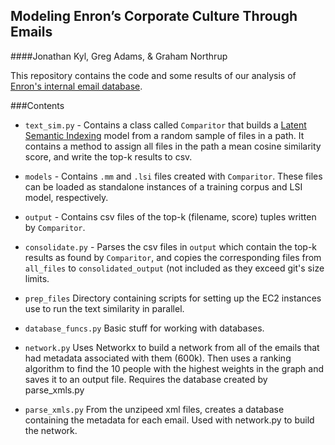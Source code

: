Modeling Enron’s Corporate Culture Through Emails
--------------------------
####Jonathan Kyl, Greg Adams, & Graham Northrup

This repository contains the code and some results of our analysis of [Enron's internal email database].

###Contents
 * `text_sim.py` - Contains a class called ```Comparitor``` that builds a [Latent Semantic Indexing] model from a random sample of files in a path. It contains a method to assign all files in the path a mean cosine similarity score, and write the top-k results to csv.

 * `models` - Contains `.mm` and `.lsi` files created with `Comparitor`. These files can be loaded as standalone instances of a training corpus and LSI model, respectively.

 * `output` - Contains csv files of the top-k (filename, score) tuples written by `Comparitor`.

 * `consolidate.py` - Parses the csv files in `output` which contain the top-k results as found by `Comparitor`, and copies the corresponding files from `all_files` to `consolidated_output` (not included as they exceed git's size limits. 

 * `prep_files` Directory containing scripts for setting up the EC2 instances use to run the text similarity in parallel.

 * `database_funcs.py` Basic stuff for working with databases.

 * `network.py` Uses Networkx to build a network from all of the emails that had metadata associated with them (600k). Then uses a ranking algorithm to find the 10 people with the highest weights in the graph and saves it to an output file. Requires the database created by parse_xmls.py
 
 * `parse_xmls.py` From the unzipeed xml files, creates a database containing the metadata for each email. Used with network.py to build the network.


[Enron's internal email database]: <https://aws.amazon.com/datasets/enron-email-data/>
[Latent Semantic Indexing]: <https://en.wikipedia.org/wiki/Latent_semantic_indexing>